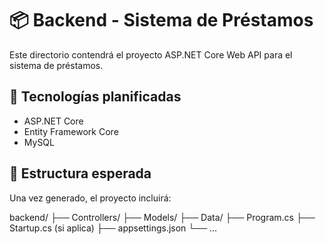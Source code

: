 # 📦 Backend - Sistema de Préstamos

Este directorio contendrá el proyecto ASP.NET Core Web API para el sistema de préstamos.

## 🚀 Tecnologías planificadas

- ASP.NET Core
- Entity Framework Core
- MySQL

## 📂 Estructura esperada

Una vez generado, el proyecto incluirá:

backend/ ├── Controllers/ ├── Models/ ├── Data/ ├── Program.cs ├── Startup.cs (si aplica) ├── appsettings.json └── ...